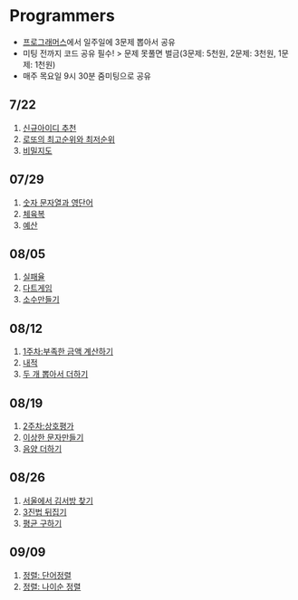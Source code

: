 # Programmers

- [프로그래머스](https://programmers.co.kr/learn/challenges?tab=all_challenges)에서 일주일에 3문제 뽑아서 공유
- 미팅 전까지 코드 공유 필수! > 문제 못풀면 벌금(3문제: 5천원, 2문제: 3천원, 1문제: 1천원)
- 매주 목요일 9시 30분 줌미팅으로 공유


## 7/22

1. [신규아이디 추천](https://programmers.co.kr/learn/courses/30/lessons/72410)
2. [로또의 최고순위와 최저순위](https://programmers.co.kr/learn/courses/30/lessons/77484)
3. [비밀지도](https://programmers.co.kr/learn/courses/30/lessons/17681)

## 07/29

1. [숫자 문자열과 영단어](https://programmers.co.kr/learn/courses/30/lessons/81301)
2. [체육복](https://programmers.co.kr/learn/courses/30/lessons/42862)
3. [예산](https://programmers.co.kr/learn/courses/30/lessons/12982)


## 08/05

1. [실패율](https://programmers.co.kr/learn/courses/30/lessons/42889)
2. [다트게임](https://programmers.co.kr/learn/courses/30/lessons/17682)
3. [소수만들기](https://programmers.co.kr/learn/courses/30/lessons/12977)

## 08/12

1. [1주차:부족한 금액 계산하기](https://programmers.co.kr/learn/courses/30/lessons/82612)
2. [내적](https://programmers.co.kr/learn/courses/30/lessons/70128)
3. [두 개 뽑아서 더하기](https://programmers.co.kr/learn/courses/30/lessons/68644)

## 08/19

1. [2주차:상호평가](https://programmers.co.kr/learn/courses/30/lessons/83201)
2. [이상한 문자만들기](https://programmers.co.kr/learn/courses/30/lessons/12930)
2. [음양 더하기](https://programmers.co.kr/learn/courses/30/lessons/76501)

## 08/26

1. [서울에서 김서방 찾기](https://programmers.co.kr/learn/courses/30/lessons/12919)
2. [3진법 뒤집기](https://programmers.co.kr/learn/courses/30/lessons/68935)
3. [평균 구하기](https://programmers.co.kr/learn/courses/30/lessons/12944)

## 09/09

1. [정렬: 단어정렬](https://www.acmicpc.net/problem/1181)
2. [정렬: 나이순 정렬](https://www.acmicpc.net/problem/10814)
